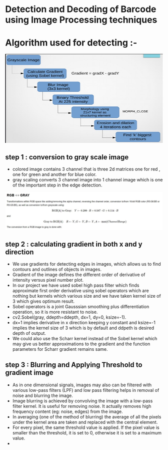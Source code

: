 # Detection and Decoding of Barcode using Image Processing techniques

# Algorithm used for detecting :-
 ![App Screenshot](https://github.com/bhim4078652/Detection-and-Decoding-of-Barcode-using-Image-Processing-techniques/blob/main/pr1.jpg)
 
## step 1 : conversion to gray scale image
- colored image contains 3 channel that is three 2d matrices one for red , one for green and another for blue color.
- gray scaling converts 3 channel image into 1 channel image which is one of the important step in the edge detection.

 ![App Screenshot](https://github.com/bhim4078652/Detection-and-Decoding-of-Barcode-using-Image-Processing-techniques/blob/main/pr2.jpg)

## step 2 : calculating gradient in both x and y direction
- We use gradients for detecting edges in images, which allows us to find contours and outlines of objects in images.
- Gradient of the image defines the different order of derivative of intensity versus pixel number plot.
- In our project we have used sobel high pass filter which finds approximate first order derivative using sobel operators which are nothing but kernels which various       size and we have taken kernel size of 3 which gives optimum result.
- Sobel operators is a joint Gausssian smoothing plus differentiation operation, so it is more resistant to noise. 
- cv2.Sobel(gray, ddepth=ddepth, dx=1, dy=0, ksize=-1).
- dx=1 implies derivative in x direction keeping y constant and ksize=-1 implies the kernel size of 3 which is by default and ddpeth is desired depth of output.
- We could also use the Scharr kernel instead of the Sobel kernel which may give us better approximations to the gradient and the function parameters for Scharr gradient   remains same.

## step 3 :  Blurring and Applying Threshold to gradient image
- As in one dimensional signals, images may also can be filtered with various low-pass filters (LPF) and low pass filtering helps in removal of noise and blurring the   image.
- Image blurring is achieved by convolving the image with a low-pass filter kernel. It is useful for removing noise. It actually removes high frequency content (eg:     noise, edges) from the image.
- In averaging (one of the method of blurring) the average of all the pixels under the kernel area are taken  and replaced with the central element.
- For every pixel, the same threshold value is applied. If the pixel value is smaller than the threshold, it is set to 0, otherwise it is set to a maximum value.
- 






